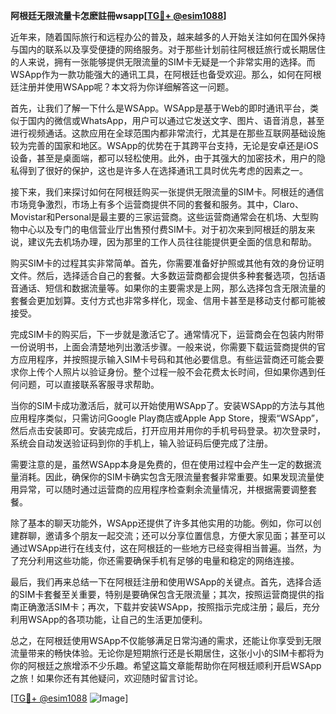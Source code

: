 **阿根廷无限流量卡怎麽註冊wsapp[[TG💪+ @esim1088](https://t.me/s/esim1088)]**

近年来，随着国际旅行和远程办公的普及，越来越多的人开始关注如何在国外保持与国内的联系以及享受便捷的网络服务。对于那些计划前往阿根廷旅行或长期居住的人来说，拥有一张能够提供无限流量的SIM卡无疑是一个非常实用的选择。而WSApp作为一款功能强大的通讯工具，在阿根廷也备受欢迎。那么，如何在阿根廷注册并使用WSApp呢？本文将为你详细解答这一问题。

首先，让我们了解一下什么是WSApp。WSApp是基于Web的即时通讯平台，类似于国内的微信或WhatsApp，用户可以通过它发送文字、图片、语音消息，甚至进行视频通话。这款应用在全球范围内都非常流行，尤其是在那些互联网基础设施较为完善的国家和地区。WSApp的优势在于其跨平台支持，无论是安卓还是iOS设备，甚至是桌面端，都可以轻松使用。此外，由于其强大的加密技术，用户的隐私得到了很好的保护，这也是许多人在选择通讯工具时优先考虑的因素之一。

接下来，我们来探讨如何在阿根廷购买一张提供无限流量的SIM卡。阿根廷的通信市场竞争激烈，市场上有多个运营商提供不同的套餐和服务。其中，Claro、Movistar和Personal是最主要的三家运营商。这些运营商通常会在机场、大型购物中心以及专门的电信营业厅出售预付费SIM卡。对于初次来到阿根廷的朋友来说，建议先去机场办理，因为那里的工作人员往往能提供更全面的信息和帮助。

购买SIM卡的过程其实非常简单。首先，你需要准备好护照或其他有效的身份证明文件。然后，选择适合自己的套餐。大多数运营商都会提供多种套餐选项，包括语音通话、短信和数据流量等。如果你的主要需求是上网，那么选择包含无限流量的套餐会更加划算。支付方式也非常多样化，现金、信用卡甚至是移动支付都可能被接受。

完成SIM卡的购买后，下一步就是激活它了。通常情况下，运营商会在包装内附带一份说明书，上面会清楚地列出激活步骤。一般来说，你需要下载运营商提供的官方应用程序，并按照提示输入SIM卡号码和其他必要信息。有些运营商还可能会要求你上传个人照片以验证身份。整个过程一般不会花费太长时间，但如果你遇到任何问题，可以直接联系客服寻求帮助。

当你的SIM卡成功激活后，就可以开始使用WSApp了。安装WSApp的方法与其他应用程序类似，只需访问Google Play商店或Apple App Store，搜索“WSApp”，然后点击安装即可。安装完成后，打开应用并用你的手机号码登录。初次登录时，系统会自动发送验证码到你的手机上，输入验证码后便完成了注册。

需要注意的是，虽然WSApp本身是免费的，但在使用过程中会产生一定的数据流量消耗。因此，确保你的SIM卡确实包含无限流量套餐非常重要。如果发现流量使用异常，可以随时通过运营商的应用程序检查剩余流量情况，并根据需要调整套餐。

除了基本的聊天功能外，WSApp还提供了许多其他实用的功能。例如，你可以创建群聊，邀请多个朋友一起交流；还可以分享位置信息，方便大家见面；甚至可以通过WSApp进行在线支付，这在阿根廷的一些地方已经变得相当普遍。当然，为了充分利用这些功能，你还需要确保手机有足够的电量和稳定的网络连接。

最后，我们再来总结一下在阿根廷注册和使用WSApp的关键点。首先，选择合适的SIM卡套餐至关重要，特别是要确保包含无限流量；其次，按照运营商提供的指南正确激活SIM卡；再次，下载并安装WSApp，按照指示完成注册；最后，充分利用WSApp的各项功能，让自己的生活更加便利。

总之，在阿根廷使用WSApp不仅能够满足日常沟通的需求，还能让你享受到无限流量带来的畅快体验。无论你是短期旅行还是长期居住，这张小小的SIM卡都将为你的阿根廷之旅增添不少乐趣。希望这篇文章能帮助你在阿根廷顺利开启WSApp之旅！如果你还有其他疑问，欢迎随时留言讨论。

[[TG💪+ @esim1088](https://t.me/s/esim1088) ![Image](https://i.postimg.cc/4NQfJmqS/Snipaste-2025-05-13-00-14-12.png)]